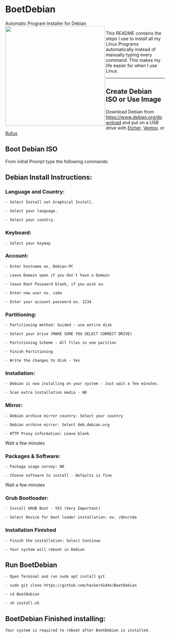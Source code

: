 # BoetDebian
Automatic Program Installer for Debian 
<a href="url"><img src="https://upload.wikimedia.org/wikipedia/commons/d/d1/Ardebian_logo_512_0.png" align="left" height="315" width="315" ></a>


This README contains the steps I use to install all my Linux Programs automatically instead of manually typing every command. This makes my life easier for when I use Linux.

---
## Create Debian ISO or Use Image

Download Debian from <https://www.debian.org/download> and put on a USB drive with [Etcher](https://www.balena.io/etcher/), [Ventoy](https://www.ventoy.net/en/index.html), or [Rufus](https://rufus.ie/en/)



## Boot Debian ISO

From initial Prompt type the following commands:

## Debian Install Instructions:

### Language and Country:
```
- Select Install not Graphical Install.

- Select your language.

- Select your country.
```

### Keyboard:
```
- Select your keymap
```

### Account:
```
- Enter hostname ex. Debian-PC

- Leave Domain open if you don't have a Domain

- leave Root Password blank, if you wish so.

- Enter new user ex. cake

- Enter your account password ex. 1234
```

### Partitioning:
```
- Partitioning method: Guided - use entire disk

- Select your drive (MAKE SURE YOU SELECT CORRECT DRIVE)

- Partitioning Scheme - All files in one parition

- Finish Partitioning

- Write the changes to disk - Yes
```

### Installation:
```
- Debian is now installing on your system - Just wait a few minutes.

- Scan extra installation media - NO
```

### Mirror:
```
- Debian archive mirror country: Select your country

- Debian archive mirror: Select deb.debian.org

- HTTP Proxy information: Leave blank
```
Wait a few minutes

### Packages & Software:
```
- Package usage survey: NO

- Choose software to install - Defaults is fine
```
Wait a few minutes

### Grub Bootloader:
```
- Install GRUB Boot - YES (Very Important)

- Select Device for boot loader installation: ex. /dev/sda
```

### Installation Finished
```
- Finish the installation: Select Continue

- Your system will reboot in Debian
```

## Run BoetDebian
```
- Open Terminal and run sudo apt install git

- sudo git clone https://github.com/hacker41d4n/BoetDebian

- cd BoetDebian

- sh install.sh
```

## BoetDebian Finished installing:

```
Your system is required to reboot after BoetDebian is installed.
```
